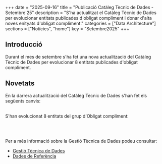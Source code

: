 +++ 
date        = "2025-09-16" 
title       = "Publicació Catàleg Tècnic de Dades - Setembre'25" 
description = "S'ha actualitzat el Catàleg Tècnic de Dades per evolucionar entitats publicades d'obligat compliment i donar d'alta noves enityats d'obligat compliment." 
categories  = ["Data Architecture"] 
sections    = ["Notícies", "home"] 
key = "Setembre2025" 
+++ 

  

## Introducció 

Durant el mes de setembre s'ha fet una nova actualització del Catàleg Tècnic de Dades per evolucionar 8 entitats publicades d'obligat compliment. 

## Novetats 

En la darrera actualització del Catàleg Tècnic de Dades s'han fet els següents canvis:<br><br> 

S'han evolucionat 8 entitats del grup d'Obligat compliment:<br><br>
<ul>

</ul>
<br>

Per a més informació sobre la Gestió Tècnica de Dades podeu consultar: 


* [Gestió Tècnica de Dades](https://canigo.ctti.gencat.cat/plataformes/dadesref/gestiodades/) 
* [Dades de Referència](https://canigo.ctti.gencat.cat/plataformes/dadesref/dadesref/) 